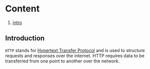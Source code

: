 # Content

1. [intro](#Introduction)


## Introduction

`HTTP` stands for <ins>Hypertext Transfer Protocol</ins> and is used to structure requests and responses over the internet. HTTP requires data to be transferred from one point to another over the network.
